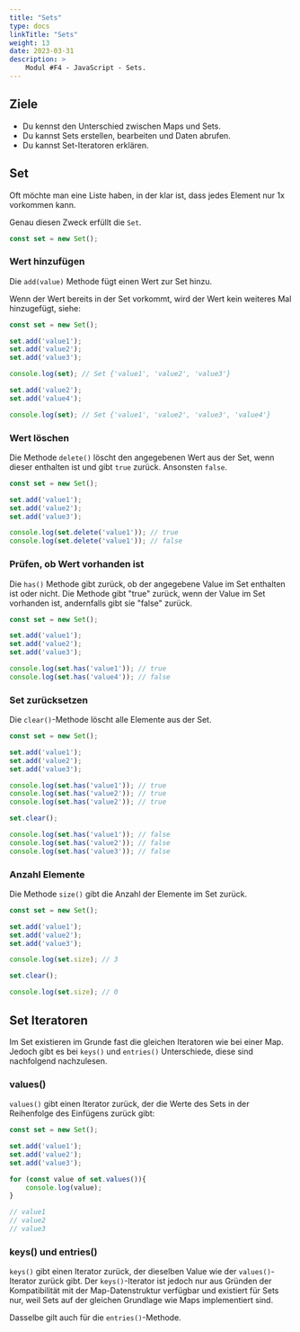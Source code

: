 ```yaml
---
title: "Sets"
type: docs
linkTitle: "Sets"
weight: 13
date: 2023-03-31
description: >
    Modul #F4 - JavaScript - Sets.
---
```


## Ziele
* Du kennst den Unterschied zwischen Maps und Sets.
* Du kannst Sets erstellen, bearbeiten und Daten abrufen.
* Du kannst Set-Iteratoren erklären.

## Set
Oft möchte man eine Liste haben, in der klar ist, dass jedes Element nur 1x vorkommen kann.

Genau diesen Zweck erfüllt die `Set`.

```javascript
const set = new Set();
```

### Wert hinzufügen
Die `add(value)` Methode fügt einen Wert zur Set hinzu.

Wenn der Wert bereits in der Set vorkommt, wird der Wert kein weiteres Mal hinzugefügt, siehe:

```javascript
const set = new Set();

set.add('value1');
set.add('value2');
set.add('value3');

console.log(set); // Set {'value1', 'value2', 'value3'} 

set.add('value2');
set.add('value4');

console.log(set); // Set {'value1', 'value2', 'value3', 'value4'} 
```

### Wert löschen
Die Methode `delete()` löscht den angegebenen Wert aus der Set, wenn dieser enthalten ist und gibt `true` zurück. Ansonsten `false`.

```javascript
const set = new Set();

set.add('value1');
set.add('value2');
set.add('value3');

console.log(set.delete('value1')); // true
console.log(set.delete('value1')); // false
```

### Prüfen, ob Wert vorhanden ist
Die `has()` Methode gibt zurück, ob der angegebene Value im Set enthalten ist oder nicht. Die Methode gibt "true" zurück, wenn der Value im Set vorhanden ist, andernfalls gibt sie "false" zurück.

```javascript
const set = new Set();

set.add('value1');
set.add('value2');
set.add('value3');

console.log(set.has('value1')); // true
console.log(set.has('value4')); // false
```

### Set zurücksetzen
Die `clear()`-Methode löscht alle Elemente aus der Set.

```javascript
const set = new Set();

set.add('value1');
set.add('value2');
set.add('value3');

console.log(set.has('value1')); // true
console.log(set.has('value2')); // true
console.log(set.has('value2')); // true

set.clear();

console.log(set.has('value1')); // false
console.log(set.has('value2')); // false
console.log(set.has('value3')); // false
```

### Anzahl Elemente
Die Methode `size()` gibt die Anzahl der Elemente im Set zurück.

```javascript
const set = new Set();

set.add('value1');
set.add('value2');
set.add('value3');

console.log(set.size); // 3

set.clear();

console.log(set.size); // 0
```

## Set Iteratoren
Im Set existieren im Grunde fast die gleichen Iteratoren wie bei einer Map. Jedoch gibt es bei `keys()` und `entries()` Unterschiede, diese sind nachfolgend nachzulesen.

### values()
`values()` gibt einen Iterator zurück, der die Werte des Sets in der Reihenfolge des Einfügens zurück gibt:

```javascript
const set = new Set();

set.add('value1');
set.add('value2');
set.add('value3');

for (const value of set.values()){
    console.log(value);
}

// value1
// value2
// value3
```

### keys() und entries()
`keys()` gibt einen Iterator zurück, der dieselben Value wie der `values()`-Iterator zurück gibt. Der `keys()`-Iterator ist jedoch nur aus Gründen der Kompatibilität mit der Map-Datenstruktur verfügbar und existiert für Sets nur, weil Sets auf der gleichen Grundlage wie Maps implementiert sind.

Dasselbe gilt auch für die `entries()`-Methode.